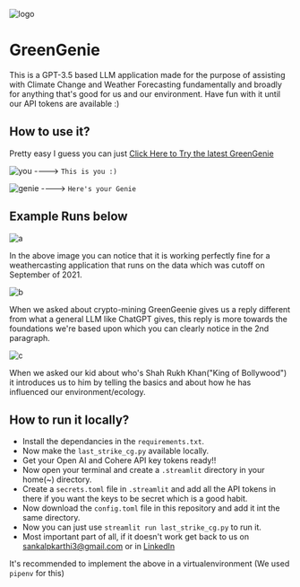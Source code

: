 ![logo](https://github.com/SankalpKarthi3/codebot/blob/6c32b35167b98f3793ace3715e7459f5282d4bd6/images/greengenie.png)
  
# GreenGenie
This is a GPT-3.5 based LLM application made for the purpose of assisting with Climate Change and Weather Forecasting fundamentally and broadly for anything that's good for us and our environment. Have fun with it until our API tokens are available :)

## How to use it?

Pretty easy I guess you can just [Click Here to Try the latest GreenGenie](https://sankalpkarthi3-streamlit-prompt-ws-gptbot-c8ccvy.streamlit.app/)


![you](https://github.com/SankalpKarthi3/codebot/blob/0bf9d1398e90ae1115dd7d7a887c00a46416eb14/images/you.png) ----> `This is you :)`


![genie](https://github.com/SankalpKarthi3/codebot/blob/0bf9d1398e90ae1115dd7d7a887c00a46416eb14/images/genie.png) ----> `Here's your Genie`

## Example Runs below

![a](https://github.com/SankalpKarthi3/codebot/blob/09fb540b19aebdde204249857b96138e8cc89ba6/images/Screenshot%20from%202023-04-28%2017-10-39.png)

In the above image you can notice that it is working perfectly fine for a weathercasting application that runs on the data which was cutoff on September of 2021.

![b](https://github.com/SankalpKarthi3/codebot/blob/09fb540b19aebdde204249857b96138e8cc89ba6/images/Screenshot%20from%202023-04-28%2017-39-05.png)

When we asked about crypto-mining GreenGeenie gives us a reply different from what a general LLM like ChatGPT gives, this reply is more towards the foundations we're based upon which you can clearly notice in the 2nd paragraph.

![c](https://github.com/SankalpKarthi3/codebot/blob/09fb540b19aebdde204249857b96138e8cc89ba6/images/Screenshot%20from%202023-04-28%2017-40-25.png)

When we asked our kid about who's Shah Rukh Khan("King of Bollywood") it introduces us to him by telling the basics and about how he has influenced our environment/ecology.

## How to run it locally?

- Install the dependancies in the `requirements.txt`.
- Now make the `last_strike_cg.py` available locally.
- Get your Open AI and Cohere API key tokens ready!!
- Now open your terminal and create a `.streamlit` directory in your home(~) directory.
- Create a `secrets.toml` file in `.streamlit` and add all the API tokens in there if you want the keys to be secret which is a good habit.
- Now download the `config.toml` file in this repository and add it int the same directory.
- Now you can just use `streamlit run last_strike_cg.py` to run it.
- Most important part of all, if it doesn't work get back to us on sankalpkarthi3@gmail.com or in [LinkedIn](https://www.linkedin.com/in/sankalp-karthi-a4b5b1215)


It's recommended to implement the above in a virtualenvironment (We used `pipenv` for this)
